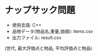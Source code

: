 # ナップサック問題
- 使用言語: C++
- 品物データ(物品名,重量,価値): items.csv
- 出力ファイル: result.csv

(世代, 最大評価点と物品, 平均評価点と物品)
